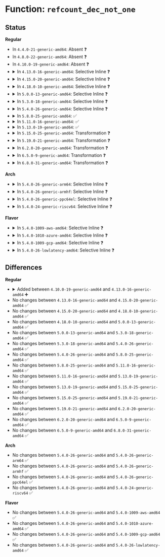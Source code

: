 # Function: <code>refcount_dec_not_one</code>

## Status
<b>Regular</b>
<ul>
<li>
In <code>4.4.0-21-generic-amd64</code>: Absent ❓
</li>
<li>
In <code>4.8.0-22-generic-amd64</code>: Absent ❓
</li>
<li>
In <code>4.10.0-19-generic-amd64</code>: Absent ❓
</li>
<li>
<details>
<summary>In <code>4.13.0-16-generic-amd64</code>: Selective Inline ❓</summary>

```c
bool refcount_dec_not_one(refcount_t * r)
```

```json
{
  "name": "refcount_dec_not_one",
  "collision_type": "Unique Global",
  "inline_type": "Selective",
  "funcs": [
    {
      "addr": 18446744071583483104,
      "name": "refcount_dec_not_one",
      "external": true,
      "loc": "lib/refcount.c:267",
      "file": "lib/refcount.c",
      "inline": "not declared, inlined",
      "caller_inline": [],
      "caller_func": [
        "kernel/cgroup/cgroup.c:cgroup_free",
        "kernel/cgroup/cgroup.c:cgroup_migrate_prepare_dst",
        "kernel/cgroup/cgroup.c:cgroup_migrate_prepare_dst",
        "kernel/cgroup/cgroup.c:cgroup_migrate_prepare_dst",
        "kernel/cgroup/namespace.c:copy_cgroup_ns",
        "kernel/cgroup/namespace.c:free_cgroup_ns"
      ]
    }
  ],
  "symbols": [
    {
      "addr": 18446744071583483104,
      "name": "refcount_dec_not_one",
      "section": ".text",
      "bind": "STB_GLOBAL",
      "size": 75
    }
  ]
}
```
</details>
</li>
<li>
<details>
<summary>In <code>4.15.0-20-generic-amd64</code>: Selective Inline ❓</summary>

```c
bool refcount_dec_not_one(refcount_t * r)
```

```json
{
  "name": "refcount_dec_not_one",
  "collision_type": "Unique Global",
  "inline_type": "Selective",
  "funcs": [
    {
      "addr": 18446744071583664096,
      "name": "refcount_dec_not_one",
      "external": true,
      "loc": "lib/refcount.c:268",
      "file": "lib/refcount.c",
      "inline": "not declared, inlined",
      "caller_inline": [],
      "caller_func": [
        "kernel/cgroup/cgroup.c:cgroup_free",
        "kernel/cgroup/cgroup.c:css_task_iter_end",
        "kernel/cgroup/cgroup.c:cgroup_migrate_prepare_dst",
        "kernel/cgroup/cgroup.c:cgroup_migrate_prepare_dst",
        "kernel/cgroup/cgroup.c:cgroup_migrate_prepare_dst",
        "kernel/cgroup/cgroup.c:find_css_set",
        "kernel/cgroup/namespace.c:copy_cgroup_ns",
        "kernel/cgroup/namespace.c:free_cgroup_ns"
      ]
    }
  ],
  "symbols": [
    {
      "addr": 18446744071583664096,
      "name": "refcount_dec_not_one",
      "section": ".text",
      "bind": "STB_GLOBAL",
      "size": 91
    }
  ]
}
```
</details>
</li>
<li>
<details>
<summary>In <code>4.18.0-10-generic-amd64</code>: Selective Inline ❓</summary>

```c
bool refcount_dec_not_one(refcount_t * r)
```

```json
{
  "name": "refcount_dec_not_one",
  "collision_type": "Unique Global",
  "inline_type": "Selective",
  "funcs": [
    {
      "addr": 18446744071583881680,
      "name": "refcount_dec_not_one",
      "external": true,
      "loc": "lib/refcount.c:268",
      "file": "lib/refcount.c",
      "inline": "not declared, inlined",
      "caller_inline": [],
      "caller_func": [
        "kernel/cgroup/cgroup.c:cgroup_free",
        "kernel/cgroup/cgroup.c:css_task_iter_end",
        "kernel/cgroup/cgroup.c:cgroup_migrate_prepare_dst",
        "kernel/cgroup/cgroup.c:cgroup_migrate_prepare_dst",
        "kernel/cgroup/cgroup.c:cgroup_migrate_prepare_dst",
        "kernel/cgroup/cgroup.c:find_css_set",
        "kernel/cgroup/namespace.c:copy_cgroup_ns",
        "kernel/cgroup/namespace.c:free_cgroup_ns"
      ]
    }
  ],
  "symbols": [
    {
      "addr": 18446744071583881680,
      "name": "refcount_dec_not_one",
      "section": ".text",
      "bind": "STB_GLOBAL",
      "size": 91
    }
  ]
}
```
</details>
</li>
<li>
<details>
<summary>In <code>5.0.0-13-generic-amd64</code>: Selective Inline ❓</summary>

```c
bool refcount_dec_not_one(refcount_t * r)
```

```json
{
  "name": "refcount_dec_not_one",
  "collision_type": "Unique Global",
  "inline_type": "Selective",
  "funcs": [
    {
      "addr": 18446744071583965856,
      "name": "refcount_dec_not_one",
      "external": true,
      "loc": "lib/refcount.c:267",
      "file": "lib/refcount.c",
      "inline": "not declared, inlined",
      "caller_inline": [],
      "caller_func": [
        "kernel/cgroup/cgroup.c:cgroup_free",
        "kernel/cgroup/cgroup.c:css_task_iter_end",
        "kernel/cgroup/cgroup.c:cgroup_migrate_prepare_dst",
        "kernel/cgroup/cgroup.c:cgroup_migrate_prepare_dst",
        "kernel/cgroup/cgroup.c:cgroup_migrate_prepare_dst",
        "kernel/cgroup/cgroup.c:find_css_set",
        "kernel/cgroup/namespace.c:copy_cgroup_ns",
        "kernel/cgroup/namespace.c:free_cgroup_ns"
      ]
    }
  ],
  "symbols": [
    {
      "addr": 18446744071583965856,
      "name": "refcount_dec_not_one",
      "section": ".text",
      "bind": "STB_GLOBAL",
      "size": 91
    }
  ]
}
```
</details>
</li>
<li>
<details>
<summary>In <code>5.3.0-18-generic-amd64</code>: Selective Inline ❓</summary>

```c
bool refcount_dec_not_one(refcount_t * r)
```

```json
{
  "name": "refcount_dec_not_one",
  "collision_type": "Unique Global",
  "inline_type": "Selective",
  "funcs": [
    {
      "addr": 18446744071584145712,
      "name": "refcount_dec_not_one",
      "external": true,
      "loc": "lib/refcount.c:275",
      "file": "lib/refcount.c",
      "inline": "not declared, inlined",
      "caller_inline": [],
      "caller_func": [
        "kernel/cgroup/cgroup.c:cgroup_free",
        "kernel/cgroup/cgroup.c:css_task_iter_end",
        "kernel/cgroup/cgroup.c:cgroup_migrate_prepare_dst",
        "kernel/cgroup/cgroup.c:cgroup_migrate_prepare_dst",
        "kernel/cgroup/cgroup.c:cgroup_migrate_prepare_dst",
        "kernel/cgroup/cgroup.c:find_css_set",
        "kernel/cgroup/namespace.c:copy_cgroup_ns",
        "kernel/cgroup/namespace.c:free_cgroup_ns",
        "drivers/base/core.c:__device_link_free_srcu",
        "drivers/base/power/runtime.c:pm_runtime_put_suppliers",
        "drivers/base/power/runtime.c:pm_runtime_clean_up_links",
        "drivers/base/power/runtime.c:rpm_put_suppliers"
      ]
    }
  ],
  "symbols": [
    {
      "addr": 18446744071584145712,
      "name": "refcount_dec_not_one",
      "section": ".text",
      "bind": "STB_GLOBAL",
      "size": 92
    }
  ]
}
```
</details>
</li>
<li>
<details>
<summary>In <code>5.4.0-26-generic-amd64</code>: Selective Inline ❓</summary>

```c
bool refcount_dec_not_one(refcount_t * r)
```

```json
{
  "name": "refcount_dec_not_one",
  "collision_type": "Unique Global",
  "inline_type": "Selective",
  "funcs": [
    {
      "addr": 18446744071584268160,
      "name": "refcount_dec_not_one",
      "external": true,
      "loc": "lib/refcount.c:275",
      "file": "lib/refcount.c",
      "inline": "not declared, inlined",
      "caller_inline": [],
      "caller_func": [
        "kernel/cgroup/cgroup.c:cgroup_free",
        "kernel/cgroup/cgroup.c:css_task_iter_end",
        "kernel/cgroup/cgroup.c:cgroup_migrate_prepare_dst",
        "kernel/cgroup/cgroup.c:cgroup_migrate_prepare_dst",
        "kernel/cgroup/cgroup.c:cgroup_migrate_prepare_dst",
        "kernel/cgroup/cgroup.c:find_css_set",
        "kernel/cgroup/namespace.c:copy_cgroup_ns",
        "kernel/cgroup/namespace.c:free_cgroup_ns",
        "drivers/base/core.c:__device_link_free_srcu",
        "drivers/base/power/runtime.c:pm_runtime_put_suppliers",
        "drivers/base/power/runtime.c:pm_runtime_clean_up_links",
        "drivers/base/power/runtime.c:rpm_put_suppliers"
      ]
    }
  ],
  "symbols": [
    {
      "addr": 18446744071584268160,
      "name": "refcount_dec_not_one",
      "section": ".text",
      "bind": "STB_GLOBAL",
      "size": 92
    }
  ]
}
```
</details>
</li>
<li>
<details>
<summary>In <code>5.8.0-25-generic-amd64</code>: ✅</summary>

```c
bool refcount_dec_not_one(refcount_t * r)
```

```json
{
  "name": "refcount_dec_not_one",
  "collision_type": "Unique Global",
  "inline_type": "No",
  "funcs": [
    {
      "addr": 18446744071584675936,
      "name": "refcount_dec_not_one",
      "external": true,
      "loc": "lib/refcount.c:74",
      "file": "lib/refcount.c",
      "inline": "seen, unknown",
      "caller_inline": [],
      "caller_func": [
        "kernel/cgroup/cgroup.c:cgroup_free",
        "kernel/cgroup/cgroup.c:cgroup_post_fork",
        "kernel/cgroup/cgroup.c:cgroup_post_fork",
        "kernel/cgroup/cgroup.c:cgroup_css_set_fork",
        "kernel/cgroup/cgroup.c:cgroup_css_set_fork",
        "kernel/cgroup/cgroup.c:cgroup_css_set_fork",
        "kernel/cgroup/cgroup.c:css_task_iter_end",
        "kernel/cgroup/cgroup.c:cgroup_migrate_prepare_dst",
        "kernel/cgroup/cgroup.c:cgroup_migrate_prepare_dst",
        "kernel/cgroup/cgroup.c:cgroup_migrate_prepare_dst",
        "kernel/cgroup/cgroup.c:find_css_set",
        "kernel/cgroup/namespace.c:copy_cgroup_ns",
        "kernel/cgroup/namespace.c:free_cgroup_ns",
        "drivers/base/core.c:__device_link_free_srcu",
        "drivers/base/power/runtime.c:pm_runtime_put_suppliers",
        "drivers/base/power/runtime.c:pm_runtime_clean_up_links",
        "drivers/base/power/runtime.c:rpm_put_suppliers"
      ]
    }
  ],
  "symbols": [
    {
      "addr": 18446744071584675936,
      "name": "refcount_dec_not_one",
      "section": ".text",
      "bind": "STB_GLOBAL",
      "size": 77
    }
  ]
}
```
</details>
</li>
<li>
<details>
<summary>In <code>5.11.0-16-generic-amd64</code>: ✅</summary>

```c
bool refcount_dec_not_one(refcount_t * r)
```

```json
{
  "name": "refcount_dec_not_one",
  "collision_type": "Unique Global",
  "inline_type": "No",
  "funcs": [
    {
      "addr": 18446744071584793488,
      "name": "refcount_dec_not_one",
      "external": true,
      "loc": "lib/refcount.c:74",
      "file": "lib/refcount.c",
      "inline": "seen, unknown",
      "caller_inline": [],
      "caller_func": [
        "kernel/cgroup/cgroup.c:cgroup_free",
        "kernel/cgroup/cgroup.c:cgroup_post_fork",
        "kernel/cgroup/cgroup.c:cgroup_post_fork",
        "kernel/cgroup/cgroup.c:cgroup_css_set_fork",
        "kernel/cgroup/cgroup.c:cgroup_css_set_fork",
        "kernel/cgroup/cgroup.c:cgroup_css_set_fork",
        "kernel/cgroup/cgroup.c:css_task_iter_end",
        "kernel/cgroup/cgroup.c:cgroup_migrate_prepare_dst",
        "kernel/cgroup/cgroup.c:cgroup_migrate_prepare_dst",
        "kernel/cgroup/cgroup.c:cgroup_migrate_prepare_dst",
        "kernel/cgroup/cgroup.c:find_css_set",
        "kernel/cgroup/namespace.c:copy_cgroup_ns",
        "kernel/cgroup/namespace.c:free_cgroup_ns",
        "drivers/acpi/thermal.c:acpi_thermal_check_fn",
        "drivers/base/core.c:__device_link_free_srcu",
        "drivers/base/power/runtime.c:pm_runtime_drop_link",
        "drivers/base/power/runtime.c:pm_runtime_put_suppliers",
        "drivers/base/power/runtime.c:__rpm_put_suppliers",
        "drivers/base/power/runtime.c:__rpm_put_suppliers"
      ]
    }
  ],
  "symbols": [
    {
      "addr": 18446744071584793488,
      "name": "refcount_dec_not_one",
      "section": ".text",
      "bind": "STB_GLOBAL",
      "size": 77
    }
  ]
}
```
</details>
</li>
<li>
<details>
<summary>In <code>5.13.0-19-generic-amd64</code>: ✅</summary>

```c
bool refcount_dec_not_one(refcount_t * r)
```

```json
{
  "name": "refcount_dec_not_one",
  "collision_type": "Unique Global",
  "inline_type": "No",
  "funcs": [
    {
      "addr": 18446744071584837728,
      "name": "refcount_dec_not_one",
      "external": true,
      "loc": "lib/refcount.c:74",
      "file": "lib/refcount.c",
      "inline": "seen, unknown",
      "caller_inline": [],
      "caller_func": [
        "kernel/cgroup/cgroup.c:cgroup_free",
        "kernel/cgroup/cgroup.c:cgroup_post_fork",
        "kernel/cgroup/cgroup.c:cgroup_post_fork",
        "kernel/cgroup/cgroup.c:cgroup_css_set_fork",
        "kernel/cgroup/cgroup.c:cgroup_css_set_fork",
        "kernel/cgroup/cgroup.c:cgroup_css_set_fork",
        "kernel/cgroup/cgroup.c:css_task_iter_end",
        "kernel/cgroup/cgroup.c:cgroup_migrate_prepare_dst",
        "kernel/cgroup/cgroup.c:cgroup_migrate_prepare_dst",
        "kernel/cgroup/cgroup.c:cgroup_migrate_prepare_dst",
        "kernel/cgroup/cgroup.c:find_css_set",
        "kernel/cgroup/namespace.c:copy_cgroup_ns",
        "kernel/cgroup/namespace.c:free_cgroup_ns",
        "drivers/acpi/thermal.c:acpi_thermal_check_fn",
        "drivers/base/core.c:device_link_release_fn",
        "drivers/base/power/runtime.c:pm_runtime_drop_link",
        "drivers/base/power/runtime.c:pm_runtime_put_suppliers",
        "drivers/base/power/runtime.c:__rpm_put_suppliers",
        "drivers/base/power/runtime.c:__rpm_put_suppliers"
      ]
    }
  ],
  "symbols": [
    {
      "addr": 18446744071584837728,
      "name": "refcount_dec_not_one",
      "section": ".text",
      "bind": "STB_GLOBAL",
      "size": 77
    }
  ]
}
```
</details>
</li>
<li>
<details>
<summary>In <code>5.15.0-25-generic-amd64</code>: Transformation ❓</summary>

```c
bool refcount_dec_not_one(refcount_t * r)
```

```json
{
  "name": "refcount_dec_not_one",
  "collision_type": "Unique Global",
  "inline_type": "No",
  "funcs": [
    {
      "addr": 0,
      "name": "refcount_dec_not_one",
      "external": true,
      "loc": "lib/refcount.c:74",
      "file": "lib/refcount.c",
      "inline": "seen, unknown",
      "caller_inline": [],
      "caller_func": [
        "kernel/cgroup/cgroup.c:cgroup_free",
        "kernel/cgroup/cgroup.c:cgroup_post_fork",
        "kernel/cgroup/cgroup.c:cgroup_post_fork",
        "kernel/cgroup/cgroup.c:cgroup_css_set_fork",
        "kernel/cgroup/cgroup.c:cgroup_css_set_fork",
        "kernel/cgroup/cgroup.c:cgroup_css_set_fork",
        "kernel/cgroup/cgroup.c:css_task_iter_end",
        "kernel/cgroup/cgroup.c:cgroup_migrate_prepare_dst",
        "kernel/cgroup/cgroup.c:cgroup_migrate_prepare_dst",
        "kernel/cgroup/cgroup.c:cgroup_migrate_prepare_dst",
        "kernel/cgroup/cgroup.c:find_css_set",
        "kernel/cgroup/namespace.c:copy_cgroup_ns",
        "kernel/cgroup/namespace.c:free_cgroup_ns",
        "drivers/acpi/thermal.c:acpi_thermal_check_fn",
        "drivers/base/power/runtime.c:pm_runtime_put_suppliers",
        "drivers/base/power/runtime.c:pm_runtime_release_supplier",
        "drivers/base/power/runtime.c:pm_runtime_release_supplier"
      ]
    }
  ],
  "symbols": [
    {
      "addr": 18446744071592324558,
      "name": "refcount_dec_not_one.cold",
      "section": ".text",
      "bind": "STB_LOCAL",
      "size": 20
    },
    {
      "addr": 18446744071585257072,
      "name": "refcount_dec_not_one",
      "section": ".text",
      "bind": "STB_GLOBAL",
      "size": 101
    }
  ]
}
```
</details>
</li>
<li>
<details>
<summary>In <code>5.19.0-21-generic-amd64</code>: Transformation ❓</summary>

```c
bool refcount_dec_not_one(refcount_t * r)
```

```json
{
  "name": "refcount_dec_not_one",
  "collision_type": "Unique Global",
  "inline_type": "No",
  "funcs": [
    {
      "addr": 0,
      "name": "refcount_dec_not_one",
      "external": true,
      "loc": "lib/refcount.c:74",
      "file": "lib/refcount.c",
      "inline": "seen, unknown",
      "caller_inline": [],
      "caller_func": [
        "kernel/cgroup/cgroup.c:cgroup_free",
        "kernel/cgroup/cgroup.c:cgroup_post_fork",
        "kernel/cgroup/cgroup.c:cgroup_post_fork",
        "kernel/cgroup/cgroup.c:cgroup_css_set_fork",
        "kernel/cgroup/cgroup.c:cgroup_css_set_fork",
        "kernel/cgroup/cgroup.c:cgroup_css_set_fork",
        "kernel/cgroup/cgroup.c:css_task_iter_end",
        "kernel/cgroup/cgroup.c:cgroup_migrate_prepare_dst",
        "kernel/cgroup/cgroup.c:cgroup_migrate_prepare_dst",
        "kernel/cgroup/cgroup.c:cgroup_migrate_prepare_dst",
        "kernel/cgroup/cgroup.c:find_css_set",
        "kernel/cgroup/namespace.c:copy_cgroup_ns",
        "kernel/cgroup/namespace.c:free_cgroup_ns",
        "lib/refcount.c:refcount_dec_and_lock_irqsave",
        "lib/refcount.c:refcount_dec_and_lock",
        "lib/refcount.c:refcount_dec_and_mutex_lock",
        "drivers/acpi/thermal.c:acpi_thermal_check_fn",
        "drivers/base/power/runtime.c:__rpm_put_suppliers"
      ]
    }
  ],
  "symbols": [
    {
      "addr": 18446744071594129034,
      "name": "refcount_dec_not_one.cold",
      "section": ".text",
      "bind": "STB_LOCAL",
      "size": 20
    },
    {
      "addr": 18446744071586099552,
      "name": "refcount_dec_not_one",
      "section": ".text",
      "bind": "STB_GLOBAL",
      "size": 126
    }
  ]
}
```
</details>
</li>
<li>
<details>
<summary>In <code>6.2.0-20-generic-amd64</code>: Transformation ❓</summary>

```c
bool refcount_dec_not_one(refcount_t * r)
```

```json
{
  "name": "refcount_dec_not_one",
  "collision_type": "Unique Global",
  "inline_type": "No",
  "funcs": [
    {
      "addr": 0,
      "name": "refcount_dec_not_one",
      "external": true,
      "loc": "lib/refcount.c:74",
      "file": "lib/refcount.c",
      "inline": "seen, unknown",
      "caller_inline": [],
      "caller_func": [
        "kernel/cgroup/cgroup.c:cgroup_free",
        "kernel/cgroup/cgroup.c:cgroup_post_fork",
        "kernel/cgroup/cgroup.c:cgroup_post_fork",
        "kernel/cgroup/cgroup.c:cgroup_css_set_fork",
        "kernel/cgroup/cgroup.c:cgroup_css_set_fork",
        "kernel/cgroup/cgroup.c:cgroup_css_set_fork",
        "kernel/cgroup/cgroup.c:css_task_iter_end",
        "kernel/cgroup/cgroup.c:cgroup_migrate_prepare_dst",
        "kernel/cgroup/cgroup.c:cgroup_migrate_prepare_dst",
        "kernel/cgroup/cgroup.c:cgroup_migrate_prepare_dst",
        "kernel/cgroup/cgroup.c:find_css_set",
        "kernel/cgroup/namespace.c:copy_cgroup_ns",
        "kernel/cgroup/namespace.c:free_cgroup_ns",
        "lib/refcount.c:refcount_dec_and_lock_irqsave",
        "lib/refcount.c:refcount_dec_and_lock",
        "lib/refcount.c:refcount_dec_and_mutex_lock",
        "drivers/acpi/thermal.c:acpi_thermal_check_fn",
        "drivers/base/power/runtime.c:__rpm_put_suppliers"
      ]
    }
  ],
  "symbols": [
    {
      "addr": 18446744071596116050,
      "name": "refcount_dec_not_one.cold",
      "section": ".text",
      "bind": "STB_LOCAL",
      "size": 20
    },
    {
      "addr": 18446744071587084256,
      "name": "refcount_dec_not_one",
      "section": ".text",
      "bind": "STB_GLOBAL",
      "size": 126
    }
  ]
}
```
</details>
</li>
<li>
<details>
<summary>In <code>6.5.0-9-generic-amd64</code>: Transformation ❓</summary>

```c
bool refcount_dec_not_one(refcount_t * r)
```

```json
{
  "name": "refcount_dec_not_one",
  "collision_type": "Unique Global",
  "inline_type": "No",
  "funcs": [
    {
      "addr": 0,
      "name": "refcount_dec_not_one",
      "external": true,
      "loc": "lib/refcount.c:74",
      "file": "lib/refcount.c",
      "inline": "seen, unknown",
      "caller_inline": [],
      "caller_func": [
        "kernel/cgroup/cgroup.c:cgroup_free",
        "kernel/cgroup/cgroup.c:cgroup_post_fork",
        "kernel/cgroup/cgroup.c:cgroup_post_fork",
        "kernel/cgroup/cgroup.c:cgroup_css_set_put_fork",
        "kernel/cgroup/cgroup.c:cgroup_css_set_fork",
        "kernel/cgroup/cgroup.c:cgroup_css_set_fork",
        "kernel/cgroup/cgroup.c:cgroup_css_set_fork",
        "kernel/cgroup/cgroup.c:css_task_iter_end",
        "kernel/cgroup/cgroup.c:cgroup_migrate_prepare_dst",
        "kernel/cgroup/cgroup.c:cgroup_migrate_prepare_dst",
        "kernel/cgroup/cgroup.c:cgroup_migrate_prepare_dst",
        "kernel/cgroup/cgroup.c:find_css_set",
        "kernel/cgroup/namespace.c:copy_cgroup_ns",
        "kernel/cgroup/namespace.c:free_cgroup_ns",
        "lib/refcount.c:refcount_dec_and_lock_irqsave",
        "lib/refcount.c:refcount_dec_and_lock",
        "lib/refcount.c:refcount_dec_and_mutex_lock",
        "drivers/acpi/thermal.c:acpi_thermal_check_fn",
        "drivers/base/power/runtime.c:__rpm_put_suppliers",
        "drivers/base/power/runtime.c:__rpm_put_suppliers"
      ]
    }
  ],
  "symbols": [
    {
      "addr": 18446744071596641789,
      "name": "refcount_dec_not_one.cold",
      "section": ".text",
      "bind": "STB_LOCAL",
      "size": 20
    },
    {
      "addr": 18446744071587342928,
      "name": "refcount_dec_not_one",
      "section": ".text",
      "bind": "STB_GLOBAL",
      "size": 126
    }
  ]
}
```
</details>
</li>
<li>
<details>
<summary>In <code>6.8.0-31-generic-amd64</code>: Transformation ❓</summary>

```c
bool refcount_dec_not_one(refcount_t * r)
```

```json
{
  "name": "refcount_dec_not_one",
  "collision_type": "Unique Global",
  "inline_type": "No",
  "funcs": [
    {
      "addr": 0,
      "name": "refcount_dec_not_one",
      "external": true,
      "loc": "lib/refcount.c:74",
      "file": "lib/refcount.c",
      "inline": "seen, unknown",
      "caller_inline": [],
      "caller_func": [
        "kernel/cgroup/cgroup.c:cgroup_free",
        "kernel/cgroup/cgroup.c:cgroup_post_fork",
        "kernel/cgroup/cgroup.c:cgroup_post_fork",
        "kernel/cgroup/cgroup.c:cgroup_css_set_put_fork",
        "kernel/cgroup/cgroup.c:cgroup_css_set_fork",
        "kernel/cgroup/cgroup.c:cgroup_css_set_fork",
        "kernel/cgroup/cgroup.c:cgroup_css_set_fork",
        "kernel/cgroup/cgroup.c:css_task_iter_end",
        "kernel/cgroup/cgroup.c:cgroup_migrate_prepare_dst",
        "kernel/cgroup/cgroup.c:cgroup_migrate_prepare_dst",
        "kernel/cgroup/cgroup.c:cgroup_migrate_prepare_dst",
        "kernel/cgroup/cgroup.c:find_css_set",
        "kernel/cgroup/namespace.c:copy_cgroup_ns",
        "kernel/cgroup/namespace.c:free_cgroup_ns",
        "lib/refcount.c:refcount_dec_and_lock_irqsave",
        "lib/refcount.c:refcount_dec_and_lock",
        "lib/refcount.c:refcount_dec_and_mutex_lock",
        "drivers/acpi/thermal.c:acpi_thermal_check_fn",
        "drivers/base/power/runtime.c:__rpm_put_suppliers",
        "drivers/base/power/runtime.c:__rpm_put_suppliers"
      ]
    }
  ],
  "symbols": [
    {
      "addr": 18446744071597549854,
      "name": "refcount_dec_not_one.cold",
      "section": ".text",
      "bind": "STB_LOCAL",
      "size": 20
    },
    {
      "addr": 18446744071587626448,
      "name": "refcount_dec_not_one",
      "section": ".text",
      "bind": "STB_GLOBAL",
      "size": 126
    }
  ]
}
```
</details>
</li>
</ul>
<b>Arch</b>
<ul>
<li>
<details>
<summary>In <code>5.4.0-26-generic-arm64</code>: Selective Inline ❓</summary>

```c
bool refcount_dec_not_one(refcount_t * r)
```

```json
{
  "name": "refcount_dec_not_one",
  "collision_type": "Unique Global",
  "inline_type": "Selective",
  "funcs": [
    {
      "addr": 18446603336496150456,
      "name": "refcount_dec_not_one",
      "external": true,
      "loc": "lib/refcount.c:275",
      "file": "lib/refcount.c",
      "inline": "not declared, inlined",
      "caller_inline": [],
      "caller_func": [
        "kernel/cgroup/cgroup.c:cgroup_free",
        "kernel/cgroup/cgroup.c:css_task_iter_end",
        "kernel/cgroup/cgroup.c:cgroup_migrate_prepare_dst",
        "kernel/cgroup/cgroup.c:cgroup_migrate_prepare_dst",
        "kernel/cgroup/cgroup.c:cgroup_migrate_prepare_dst",
        "kernel/cgroup/namespace.c:copy_cgroup_ns",
        "kernel/cgroup/namespace.c:free_cgroup_ns",
        "drivers/base/core.c:__device_link_free_srcu",
        "drivers/base/power/runtime.c:pm_runtime_put_suppliers",
        "drivers/base/power/runtime.c:pm_runtime_clean_up_links",
        "drivers/base/power/runtime.c:rpm_put_suppliers"
      ]
    }
  ],
  "symbols": [
    {
      "addr": 18446603336496150456,
      "name": "refcount_dec_not_one",
      "section": ".text",
      "bind": "STB_GLOBAL",
      "size": 176
    }
  ]
}
```
</details>
</li>
<li>
<details>
<summary>In <code>5.4.0-26-generic-armhf</code>: Selective Inline ❓</summary>

```c
bool refcount_dec_not_one(refcount_t * r)
```

```json
{
  "name": "refcount_dec_not_one",
  "collision_type": "Unique Global",
  "inline_type": "Selective",
  "funcs": [
    {
      "addr": 3229472664,
      "name": "refcount_dec_not_one",
      "external": true,
      "loc": "lib/refcount.c:275",
      "file": "lib/refcount.c",
      "inline": "not declared, inlined",
      "caller_inline": [],
      "caller_func": [
        "kernel/cgroup/cgroup.c:cgroup_free",
        "kernel/cgroup/cgroup.c:css_task_iter_end",
        "kernel/cgroup/cgroup.c:cgroup_migrate_prepare_dst",
        "kernel/cgroup/cgroup.c:cgroup_migrate_prepare_dst",
        "kernel/cgroup/cgroup.c:cgroup_migrate_prepare_dst",
        "kernel/cgroup/cgroup.c:find_css_set",
        "kernel/cgroup/namespace.c:copy_cgroup_ns",
        "kernel/cgroup/namespace.c:free_cgroup_ns",
        "drivers/base/core.c:__device_link_free_srcu",
        "drivers/base/power/runtime.c:pm_runtime_put_suppliers",
        "drivers/base/power/runtime.c:pm_runtime_clean_up_links",
        "drivers/base/power/runtime.c:rpm_put_suppliers"
      ]
    }
  ],
  "symbols": [
    {
      "addr": 3229472664,
      "name": "refcount_dec_not_one",
      "section": ".text",
      "bind": "STB_GLOBAL",
      "size": 184
    }
  ]
}
```
</details>
</li>
<li>
<details>
<summary>In <code>5.4.0-26-generic-ppc64el</code>: Selective Inline ❓</summary>

```c
bool refcount_dec_not_one(refcount_t * r)
```

```json
{
  "name": "refcount_dec_not_one",
  "collision_type": "Unique Global",
  "inline_type": "Selective",
  "funcs": [
    {
      "addr": 13835058055290412080,
      "name": "refcount_dec_not_one",
      "external": true,
      "loc": "lib/refcount.c:275",
      "file": "lib/refcount.c",
      "inline": "not declared, inlined",
      "caller_inline": [],
      "caller_func": [
        "kernel/cgroup/cgroup.c:cgroup_free",
        "kernel/cgroup/cgroup.c:css_task_iter_end",
        "kernel/cgroup/cgroup.c:cgroup_migrate_prepare_dst",
        "kernel/cgroup/cgroup.c:cgroup_migrate_prepare_dst",
        "kernel/cgroup/cgroup.c:cgroup_migrate_prepare_dst",
        "kernel/cgroup/cgroup.c:find_css_set",
        "kernel/cgroup/namespace.c:copy_cgroup_ns",
        "kernel/cgroup/namespace.c:free_cgroup_ns",
        "drivers/base/core.c:__device_link_free_srcu",
        "drivers/base/power/runtime.c:pm_runtime_put_suppliers",
        "drivers/base/power/runtime.c:pm_runtime_clean_up_links",
        "drivers/base/power/runtime.c:rpm_put_suppliers"
      ]
    }
  ],
  "symbols": [
    {
      "addr": 13835058055290412080,
      "name": "refcount_dec_not_one",
      "section": ".text",
      "bind": "STB_GLOBAL",
      "size": 232
    }
  ]
}
```
</details>
</li>
<li>
<details>
<summary>In <code>5.4.0-24-generic-riscv64</code>: Selective Inline ❓</summary>

```c
bool refcount_dec_not_one(refcount_t * r)
```

```json
{
  "name": "refcount_dec_not_one",
  "collision_type": "Unique Global",
  "inline_type": "Selective",
  "funcs": [
    {
      "addr": 18446743936275205226,
      "name": "refcount_dec_not_one",
      "external": true,
      "loc": "lib/refcount.c:275",
      "file": "lib/refcount.c",
      "inline": "not declared, inlined",
      "caller_inline": [],
      "caller_func": [
        "kernel/cgroup/cgroup.c:cgroup_free",
        "kernel/cgroup/cgroup.c:css_task_iter_end",
        "kernel/cgroup/cgroup.c:cgroup_migrate_prepare_dst",
        "kernel/cgroup/cgroup.c:cgroup_migrate_prepare_dst",
        "kernel/cgroup/cgroup.c:cgroup_migrate_prepare_dst",
        "kernel/cgroup/cgroup.c:find_css_set",
        "kernel/cgroup/namespace.c:copy_cgroup_ns",
        "kernel/cgroup/namespace.c:free_cgroup_ns",
        "drivers/base/core.c:__device_link_free_srcu",
        "drivers/base/power/runtime.c:pm_runtime_put_suppliers",
        "drivers/base/power/runtime.c:pm_runtime_clean_up_links",
        "drivers/base/power/runtime.c:rpm_put_suppliers"
      ]
    }
  ],
  "symbols": [
    {
      "addr": 18446743936275205226,
      "name": "refcount_dec_not_one",
      "section": ".text",
      "bind": "STB_GLOBAL",
      "size": 134
    }
  ]
}
```
</details>
</li>
</ul>
<b>Flavor</b>
<ul>
<li>
<details>
<summary>In <code>5.4.0-1009-aws-amd64</code>: Selective Inline ❓</summary>

```c
bool refcount_dec_not_one(refcount_t * r)
```

```json
{
  "name": "refcount_dec_not_one",
  "collision_type": "Unique Global",
  "inline_type": "Selective",
  "funcs": [
    {
      "addr": 18446744071584236896,
      "name": "refcount_dec_not_one",
      "external": true,
      "loc": "lib/refcount.c:275",
      "file": "lib/refcount.c",
      "inline": "not declared, inlined",
      "caller_inline": [],
      "caller_func": [
        "kernel/cgroup/cgroup.c:cgroup_free",
        "kernel/cgroup/cgroup.c:css_task_iter_end",
        "kernel/cgroup/cgroup.c:cgroup_migrate_prepare_dst",
        "kernel/cgroup/cgroup.c:cgroup_migrate_prepare_dst",
        "kernel/cgroup/cgroup.c:cgroup_migrate_prepare_dst",
        "kernel/cgroup/cgroup.c:find_css_set",
        "kernel/cgroup/namespace.c:copy_cgroup_ns",
        "kernel/cgroup/namespace.c:free_cgroup_ns",
        "drivers/base/core.c:__device_link_free_srcu",
        "drivers/base/power/runtime.c:pm_runtime_put_suppliers",
        "drivers/base/power/runtime.c:pm_runtime_clean_up_links",
        "drivers/base/power/runtime.c:rpm_put_suppliers"
      ]
    }
  ],
  "symbols": [
    {
      "addr": 18446744071584236896,
      "name": "refcount_dec_not_one",
      "section": ".text",
      "bind": "STB_GLOBAL",
      "size": 92
    }
  ]
}
```
</details>
</li>
<li>
<details>
<summary>In <code>5.4.0-1010-azure-amd64</code>: Selective Inline ❓</summary>

```c
bool refcount_dec_not_one(refcount_t * r)
```

```json
{
  "name": "refcount_dec_not_one",
  "collision_type": "Unique Global",
  "inline_type": "Selective",
  "funcs": [
    {
      "addr": 18446744071584172096,
      "name": "refcount_dec_not_one",
      "external": true,
      "loc": "lib/refcount.c:275",
      "file": "lib/refcount.c",
      "inline": "not declared, inlined",
      "caller_inline": [],
      "caller_func": [
        "kernel/cgroup/cgroup.c:cgroup_free",
        "kernel/cgroup/cgroup.c:css_task_iter_end",
        "kernel/cgroup/cgroup.c:cgroup_migrate_prepare_dst",
        "kernel/cgroup/cgroup.c:cgroup_migrate_prepare_dst",
        "kernel/cgroup/cgroup.c:cgroup_migrate_prepare_dst",
        "kernel/cgroup/cgroup.c:find_css_set",
        "kernel/cgroup/namespace.c:copy_cgroup_ns",
        "kernel/cgroup/namespace.c:free_cgroup_ns",
        "drivers/base/core.c:__device_link_free_srcu",
        "drivers/base/power/runtime.c:pm_runtime_put_suppliers",
        "drivers/base/power/runtime.c:pm_runtime_clean_up_links",
        "drivers/base/power/runtime.c:rpm_put_suppliers"
      ]
    }
  ],
  "symbols": [
    {
      "addr": 18446744071584172096,
      "name": "refcount_dec_not_one",
      "section": ".text",
      "bind": "STB_GLOBAL",
      "size": 92
    }
  ]
}
```
</details>
</li>
<li>
<details>
<summary>In <code>5.4.0-1009-gcp-amd64</code>: Selective Inline ❓</summary>

```c
bool refcount_dec_not_one(refcount_t * r)
```

```json
{
  "name": "refcount_dec_not_one",
  "collision_type": "Unique Global",
  "inline_type": "Selective",
  "funcs": [
    {
      "addr": 18446744071584220656,
      "name": "refcount_dec_not_one",
      "external": true,
      "loc": "lib/refcount.c:275",
      "file": "lib/refcount.c",
      "inline": "not declared, inlined",
      "caller_inline": [],
      "caller_func": [
        "kernel/cgroup/cgroup.c:cgroup_free",
        "kernel/cgroup/cgroup.c:css_task_iter_end",
        "kernel/cgroup/cgroup.c:cgroup_migrate_prepare_dst",
        "kernel/cgroup/cgroup.c:cgroup_migrate_prepare_dst",
        "kernel/cgroup/cgroup.c:cgroup_migrate_prepare_dst",
        "kernel/cgroup/cgroup.c:find_css_set",
        "kernel/cgroup/namespace.c:copy_cgroup_ns",
        "kernel/cgroup/namespace.c:free_cgroup_ns",
        "drivers/base/core.c:__device_link_free_srcu",
        "drivers/base/power/runtime.c:pm_runtime_put_suppliers",
        "drivers/base/power/runtime.c:pm_runtime_clean_up_links",
        "drivers/base/power/runtime.c:rpm_put_suppliers"
      ]
    }
  ],
  "symbols": [
    {
      "addr": 18446744071584220656,
      "name": "refcount_dec_not_one",
      "section": ".text",
      "bind": "STB_GLOBAL",
      "size": 92
    }
  ]
}
```
</details>
</li>
<li>
<details>
<summary>In <code>5.4.0-26-lowlatency-amd64</code>: Selective Inline ❓</summary>

```c
bool refcount_dec_not_one(refcount_t * r)
```

```json
{
  "name": "refcount_dec_not_one",
  "collision_type": "Unique Global",
  "inline_type": "Selective",
  "funcs": [
    {
      "addr": 18446744071584325488,
      "name": "refcount_dec_not_one",
      "external": true,
      "loc": "lib/refcount.c:275",
      "file": "lib/refcount.c",
      "inline": "not declared, inlined",
      "caller_inline": [],
      "caller_func": [
        "kernel/cgroup/cgroup.c:cgroup_free",
        "kernel/cgroup/cgroup.c:css_task_iter_end",
        "kernel/cgroup/cgroup.c:cgroup_migrate_prepare_dst",
        "kernel/cgroup/cgroup.c:cgroup_migrate_prepare_dst",
        "kernel/cgroup/cgroup.c:cgroup_migrate_prepare_dst",
        "kernel/cgroup/cgroup.c:find_css_set",
        "kernel/cgroup/namespace.c:copy_cgroup_ns",
        "kernel/cgroup/namespace.c:free_cgroup_ns",
        "drivers/base/core.c:__device_link_free_srcu",
        "drivers/base/power/runtime.c:pm_runtime_put_suppliers",
        "drivers/base/power/runtime.c:pm_runtime_clean_up_links",
        "drivers/base/power/runtime.c:rpm_put_suppliers"
      ]
    }
  ],
  "symbols": [
    {
      "addr": 18446744071584325488,
      "name": "refcount_dec_not_one",
      "section": ".text",
      "bind": "STB_GLOBAL",
      "size": 92
    }
  ]
}
```
</details>
</li>
</ul>

## Differences
<b>Regular</b>
<ul>
<li>
<details>
<summary>Added between <code>4.10.0-19-generic-amd64</code> and <code>4.13.0-16-generic-amd64</code> ➕</summary>

```c
bool refcount_dec_not_one(refcount_t * r)
```
</details>
</li>
<li>
No changes between <code>4.13.0-16-generic-amd64</code> and <code>4.15.0-20-generic-amd64</code> ✅
</li>
<li>
No changes between <code>4.15.0-20-generic-amd64</code> and <code>4.18.0-10-generic-amd64</code> ✅
</li>
<li>
No changes between <code>4.18.0-10-generic-amd64</code> and <code>5.0.0-13-generic-amd64</code> ✅
</li>
<li>
No changes between <code>5.0.0-13-generic-amd64</code> and <code>5.3.0-18-generic-amd64</code> ✅
</li>
<li>
No changes between <code>5.3.0-18-generic-amd64</code> and <code>5.4.0-26-generic-amd64</code> ✅
</li>
<li>
No changes between <code>5.4.0-26-generic-amd64</code> and <code>5.8.0-25-generic-amd64</code> ✅
</li>
<li>
No changes between <code>5.8.0-25-generic-amd64</code> and <code>5.11.0-16-generic-amd64</code> ✅
</li>
<li>
No changes between <code>5.11.0-16-generic-amd64</code> and <code>5.13.0-19-generic-amd64</code> ✅
</li>
<li>
No changes between <code>5.13.0-19-generic-amd64</code> and <code>5.15.0-25-generic-amd64</code> ✅
</li>
<li>
No changes between <code>5.15.0-25-generic-amd64</code> and <code>5.19.0-21-generic-amd64</code> ✅
</li>
<li>
No changes between <code>5.19.0-21-generic-amd64</code> and <code>6.2.0-20-generic-amd64</code> ✅
</li>
<li>
No changes between <code>6.2.0-20-generic-amd64</code> and <code>6.5.0-9-generic-amd64</code> ✅
</li>
<li>
No changes between <code>6.5.0-9-generic-amd64</code> and <code>6.8.0-31-generic-amd64</code> ✅
</li>
</ul>
<b>Arch</b>
<ul>
<li>
No changes between <code>5.4.0-26-generic-amd64</code> and <code>5.4.0-26-generic-arm64</code> ✅
</li>
<li>
No changes between <code>5.4.0-26-generic-amd64</code> and <code>5.4.0-26-generic-armhf</code> ✅
</li>
<li>
No changes between <code>5.4.0-26-generic-amd64</code> and <code>5.4.0-26-generic-ppc64el</code> ✅
</li>
<li>
No changes between <code>5.4.0-26-generic-amd64</code> and <code>5.4.0-24-generic-riscv64</code> ✅
</li>
</ul>
<b>Flavor</b>
<ul>
<li>
No changes between <code>5.4.0-26-generic-amd64</code> and <code>5.4.0-1009-aws-amd64</code> ✅
</li>
<li>
No changes between <code>5.4.0-26-generic-amd64</code> and <code>5.4.0-1010-azure-amd64</code> ✅
</li>
<li>
No changes between <code>5.4.0-26-generic-amd64</code> and <code>5.4.0-1009-gcp-amd64</code> ✅
</li>
<li>
No changes between <code>5.4.0-26-generic-amd64</code> and <code>5.4.0-26-lowlatency-amd64</code> ✅
</li>
</ul>
